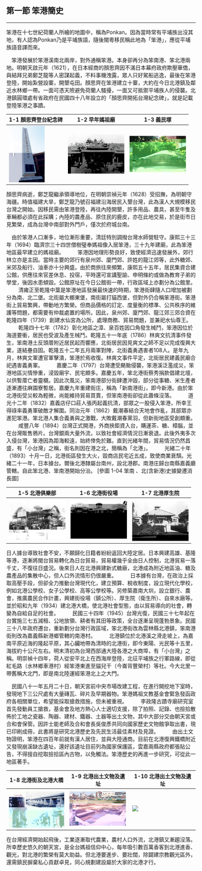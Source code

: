 ## 第一節 笨港簡史
---

笨港在十七世紀荷蘭人所繪的地圖中，稱為Ponkan。因為當時常有平埔族出沒其地，有人認為Ponkan乃是平埔族語，隨後閩粵移民稱此地為「笨港」，應從平埔族語音譯而來。

　笨港發展於笨港溪南北兩岸，對外通稱笨港。本身卻再分為笨南港、笨北港兩地。明朝天啟元年（1621），在日本經商的顏思齊因不滿日本幕府政府欺壓華僑，與結拜兄弟鄭芝龍等人密謀起義，不料事機洩露，眾人只好駕船逃逸，最後在笨港登陸，開始紮營設寨，開墾屯田。顏思齊在笨港建立十寨，大約在今日北港鎮及鄰近水林鄉一帶。一面可憑天險避免荷蘭人騷擾，一面又可抵禦平埔族人的侵襲。北港鎮圓環處有省政府在民國四十八年設立的「顏思齊開拓台灣紀念碑」，就是記載登陸笨港之事蹟。

| 1-1 顏思齊登台紀念碑 | 1-2 早年媽祖廟 | 1-3 義民塚 |
| ------------------ | ------------------ | ------------------ |
| ![](img/1-01.jpg) | ![](img/1-02.jpg) | ![](img/1-03.jpg) |

顏思齊病逝，鄭芝龍繼承領導地位，在明朝崇禎元年（1628）受招撫，為明朝守海疆。時值福建大旱，鄭芝龍乃號召福建沿海居民入墾台灣，此為漢人大規模移民台灣之開始。因移民需由笨港登陸，再往內陸開墾，許多用品、農具，甚至牛隻及車輛都必須在此採購；內陸的農產品、原住民的鹿皮，亦在此地交易，於是街市日見繁榮，成為台灣中南部對外門戶，僅次於府城台南。

　由於笨港人口漸多，地位漸形重要，清廷特別調撥台灣水師營駐守。康熙三十三年（1694）臨濟宗三十四世僧樹璧奉媽祖像入居笨港，三十九年建廟，此為笨港地區最早建立的媽祖廟。
　
　笨港因地理形勢良好，致使經濟迅速發展外，郊行林立亦是主因。當時主要的郊行有泉州郊、廈門郊、許姓的龍江郊等，此外糖郊、米郊及船行、油車亦十分興盛。由於商旅往來頻繁，康熙五十五年，居民集資合建公館，供應往來官差休息、投宿，平時還可宣講聖諭、申明條約或做為教育子弟的學堂，後因水患傾毀。公館原址在今日公館街一帶，行政區域上亦劃分為公館里。
　
　清雍正至乾隆中葉是笨港地區發展最快速的時期，笨港街肆隨人口增加被劃分為南、北二堡。北街屬大榔東堡，南街屬打貓西堡，但對外仍合稱笨港街。笨港街上貿易繁興，帶動地方繁榮。但商品價格的訂定、度量衡的標準、公共秩序的維護等問題，都需要有仲裁處置的場所。因此，泉州郊、廈門郊、龍江郊三郊合資在乾隆四年（1739）創建水仙宮為公所，處理商務、貿易問題，並兼祀水仙尊王。
　
　乾隆四十七年（1782）彰化地區之漳、泉百姓因口角發生械鬥，笨港因位於海道要衝，居民也受波及產生械鬥。乾隆五十一年底（1786）林爽文抗清事件發生，笨南港土反頭厝附近居民起而響應，北街居民因見爽文之師不足以完成復興大業，遂結壘自固。乾隆五十二年五月兩軍對陣，北街義勇遇害者108人。是年九月，林爽文軍遭官軍擊潰，笨港於焉收復。林爽文事件平定，北街居民建義民廟合祀遇害義勇軍。
　
　嘉慶二年（1797）台灣遭受颶颱侵襲，笨港溪泛濫成災，笨港地區災情慘重，浸毀廟宇、民宅頗多。嘉慶五年，笨北港街蔡秀捐款倡建北壇，以供暫厝亡者靈櫬。因此次風災，笨南港部分街肆遭沖毀，部分從事糖、米生產者逐漸遷往麻園寮暫居。嘉慶九年重建街庄，稱為「新南港街」，即今新港。由於笨北港街受災較為輕微，尚能維持貿易買賣，但笨南港街卻從此蕭條沒落。
　
　道光十二年（1832）嘉義店仔口莊人張丙起義抗清，部眾之一股侵入笨港，所幸王得祿率義勇軍破敵才解圍。同治元年（1862）戴潮春結合天地會作亂，其部眾亦進犯笨港。笨北港人集合義勇與之激戰，大敗戴潮春黨羽，但新街地區受創頗重。
　
　咸豐八年（1894）台灣正式開港，外商挾鉅資入台，購運茶、糖、樟腦，並在台灣販售鴉片。台灣銀兩大量外流，以致社會經濟情況日漸衰退。此後外夷多次入侵台灣，笨港因為距海較遠，始終倖免於難。直到光緒年間，貿易情況仍然昌盛，有「小台灣」之稱，街名則因在港之北，簡稱為「北港」。
　
　光緒二十年（1893）十月一日，北港街區發生大火，毀商店民宅近五成，致使商業衰頹。光緒二十一年，日本據台。爾後北港隸屬台南州，設北港郡。南港庄歸台南縣嘉義廳管轄。自此笨北港、笨南港開始分治。 [參圖 1-04 笨南 、北(含新港)史據變遷消長圖]

| 1-5 北港俱樂部 | 1-6 北港街役場 | 1-7 北港厚生院 |
| ------------------ | ------------------ | ------------------ |
| ![](img/1-05.jpg) | ![](img/1-06.jpg) | ![](img/1-07.jpg) |

日人據台導致社會不安，不願歸化日籍者紛紛返回大陸定居。日本興建高雄、基隆等港，逐漸將閩台貿易轉化為日台貿易，貿易權幾乎全由日人控制，北港貿易一落千丈，不復往日盛況。後來日人在北港興建新式糖廠，北港成為附近地區油、糖及農產品的集散中心，但人口外流情形仍很嚴重。
　
　日本據有台灣，在政治上採取高壓手段，但卻全力推動台灣現代化，建立預算、稅收制度，設立現代化學校，例如北港公學校、女子公學校、高等公學校等。另修築嘉南大圳，設立銀行、農會，推廣農民合作計畫，興建街役場（鎮公所）、厚生院（衛生所）、自來水廠等。並於昭和九年（1934）建北港大橋，使北港社會型態，由以貿易導向的社會，轉變為自給自足的社會。
　
　民國三十四年（1945）台灣光復，民國三十七年起在台實施三七五減租、公地放領、耕者有其田等政策，全台逐漸呈現蓬勃景象。民國三十八年政府遷台，重新劃分台灣行政區域，笨北港街改為雲林縣北港鎮，笨南港街則改為嘉義縣新港鄉管轄的南港村。
　
　北港鎮位於北港溪之滑走坡上，為嘉南平原近海的隆起平原，其心臟地帶為清時的北港街，即今東陽、光民等十五里，海拔約十公尺左右。明末清初為台灣西部通大陸各港之大商埠，有「小台灣」之稱。明崇禎十四年，荷人從安平北上在西海岸登陸，北征平埔族之行軍路線，即從紅毛路（水林鄉車港村）經笨港東進至貓兒干（今崙背豐榮村）等社。今大北里一帶舊稱大北門，即是南北陸運經笨港北上之大門。

　民國八十一年五月二十日，朝天宮前中央市場改建工程，在進行開挖地下室時，發現地下三公尺處有大量磚瓦、碎片及早期器物。笨港媽祖文教基金會緊急發函政府各相關單位，希望能採取搶救措施，但未被重視。
　
　李政隆古蹟寺廟研究室首先發動員工搶救，基金會及地方熱心人士適切支援，除了拍照、記錄、也撿拾散佈於工地之瓷器、陶器、建材、鐵器、土器等出土文物，其中大部分交由朝天宮或合和會保管。因許士能老師及合和會長吳俊彥共同向國家歷史文物館爭取出書，現已印刷成冊，此書將是研究北港歷史及先民生活最佳素材及見證。
　
　由出土文物證明，笨港在四百年前就有漢人居住，並與大陸通商。目前在北港復興鐵橋附近又發現崩溪缺古遺址，還好該遺址目前列為國家保護區，雲嘉兩縣政府都張貼公告，不得擅自挖取撿拾區內古物，以免觸法。笨港歷史的再進一步研究，可從此一地區著手。

| 1-8 北港街及北港大橋 | 1-9 北港出土文物及遺址 | 1-10 北港出土文物及遺址 |
| ------------------ | ------------------ | ------------------ |
| ![](img/1-08.jpg) | ![](img/1-09.jpg) | ![](img/1-10.jpg) |

在台灣經濟開始起飛後，工業逐漸取代農業，農村人口外流，北港鎮又漸趨沒落。所幸歷史悠久的朝天宮，是全台媽祖信仰中心，每年吸引數百萬香客到北港進香、觀光，對北港的繁榮有莫大助益。但北港要進步、要壯闊，除闢建宗教觀光區外，還需鎮民摒棄私心貢獻卓見，同心規劃建設屬於大家的北港才行。
